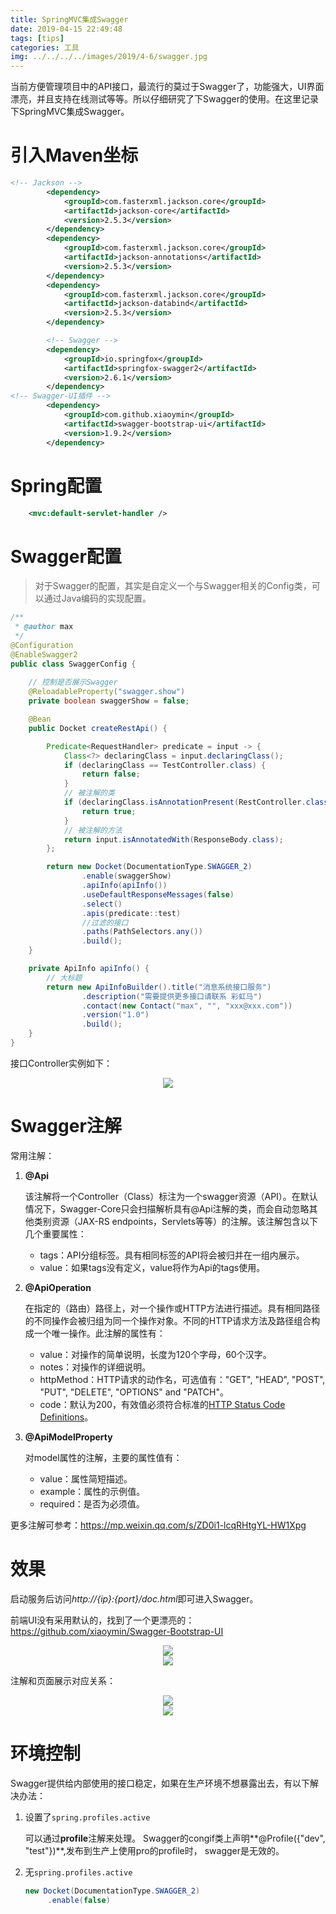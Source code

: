```yaml
---
title: SpringMVC集成Swagger
date: 2019-04-15 22:49:48
tags: [tips]
categories: 工具
img: ../../../../images/2019/4-6/swagger.jpg
---
```


当前方便管理项目中的API接口，最流行的莫过于Swagger了，功能强大，UI界面漂亮，并且支持在线测试等等。所以仔细研究了下Swagger的使用。在这里记录下SpringMVC集成Swagger。<!-- more -->

# 引入Maven坐标

```xml
<!-- Jackson -->
        <dependency>
            <groupId>com.fasterxml.jackson.core</groupId>
            <artifactId>jackson-core</artifactId>
            <version>2.5.3</version>
        </dependency>
        <dependency>
            <groupId>com.fasterxml.jackson.core</groupId>
            <artifactId>jackson-annotations</artifactId>
            <version>2.5.3</version>
        </dependency>
        <dependency>
            <groupId>com.fasterxml.jackson.core</groupId>
            <artifactId>jackson-databind</artifactId>
            <version>2.5.3</version>
        </dependency>

        <!-- Swagger -->
        <dependency>
            <groupId>io.springfox</groupId>
            <artifactId>springfox-swagger2</artifactId>
            <version>2.6.1</version>
        </dependency>
<!-- Swagger-UI插件 -->
        <dependency>
            <groupId>com.github.xiaoymin</groupId>
            <artifactId>swagger-bootstrap-ui</artifactId>
            <version>1.9.2</version>
        </dependency>
```

# Spring配置

```xml
    <mvc:default-servlet-handler />
```

# Swagger配置

> 对于Swagger的配置，其实是自定义一个与Swagger相关的Config类，可以通过Java编码的实现配置。

```java
/**
 * @author max
 */
@Configuration
@EnableSwagger2
public class SwaggerConfig {
		
  	// 控制是否展示Swagger
    @ReloadableProperty("swagger.show")
    private boolean swaggerShow = false;

    @Bean
    public Docket createRestApi() {

        Predicate<RequestHandler> predicate = input -> {
            Class<?> declaringClass = input.declaringClass();
            if (declaringClass == TestController.class) {
                return false;
            }
            // 被注解的类
            if (declaringClass.isAnnotationPresent(RestController.class)) {
                return true;
            }
            // 被注解的方法
            return input.isAnnotatedWith(ResponseBody.class);
        };

        return new Docket(DocumentationType.SWAGGER_2)
                .enable(swaggerShow)
                .apiInfo(apiInfo())
                .useDefaultResponseMessages(false)
                .select()
                .apis(predicate::test)
                //过滤的接口
                .paths(PathSelectors.any())
                .build();
    }

    private ApiInfo apiInfo() {
        // 大标题
        return new ApiInfoBuilder().title("消息系统接口服务")
                .description("需要提供更多接口请联系 彩虹马")
                .contact(new Contact("max", "", "xxx@xxx.com"))
                .version("1.0")
                .build();
    }
}
```

接口Controller实例如下：

<div align=center><img src="../../../../images/2019/4-6/swagger-1.png" algin="center"/></div>

# Swagger注解

常用注解：

1. **@Api**

   该注解将一个Controller（Class）标注为一个swagger资源（API）。在默认情况下，Swagger-Core只会扫描解析具有@Api注解的类，而会自动忽略其他类别资源（JAX-RS endpoints，Servlets等等）的注解。该注解包含以下几个重要属性：

   - tags：API分组标签。具有相同标签的API将会被归并在一组内展示。
   - value：如果tags没有定义，value将作为Api的tags使用。

2. **@ApiOperation**

   在指定的（路由）路径上，对一个操作或HTTP方法进行描述。具有相同路径的不同操作会被归组为同一个操作对象。不同的HTTP请求方法及路径组合构成一个唯一操作。此注解的属性有：

   - value：对操作的简单说明，长度为120个字母，60个汉字。
   - notes：对操作的详细说明。
   - httpMethod：HTTP请求的动作名，可选值有："GET", "HEAD", "POST", "PUT", "DELETE", "OPTIONS" and "PATCH"。
   - code：默认为200，有效值必须符合标准的[HTTP Status Code Definitions](<https://www.w3.org/Protocols/rfc2616/rfc2616-sec10.html>)。

3. **@ApiModelProperty**

   对model属性的注解，主要的属性值有：

   - value：属性简短描述。
   - example：属性的示例值。
   - required：是否为必须值。

更多注解可参考：<https://mp.weixin.qq.com/s/ZD0i1-lcqRHtgYL-HW1Xpg>

# 效果

启动服务后访问*http://{ip}:{port}/doc.html*即可进入Swagger。

前端UI没有采用默认的，找到了一个更漂亮的：<https://github.com/xiaoymin/Swagger-Bootstrap-UI>

<div align=center><img src="../../../../images/2019/4-6/swagger-2.png" algin="center"/></div>

<div align=center><img src="../../../../images/2019/4-6/swagger-3.png" algin="center"/></div>

注解和页面展示对应关系：

<div align=center><img src="../../../../images/2019/4-6/swagger-5.jpg" algin="center"/></div>

<div align=center><img src="../../../../images/2019/4-6/swagger-4.png" algin="center"/></div>

# 环境控制

Swagger提供给内部使用的接口稳定，如果在生产环境不想暴露出去，有以下解决办法：

1. 设置了`spring.profiles.active`

   可以通过**profile**注解来处理。 Swagger的congif类上声明**@Profile({"dev", "test"})**,发布到生产上使用pro的profile时， swagger是无效的。

2. 无`spring.profiles.active`

   ```java
   new Docket(DocumentationType.SWAGGER_2)
     	.enable(false)
   ```